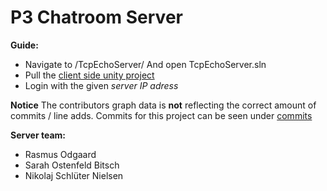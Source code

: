 # P3 Chatroom Server 
**Guide:**
- Navigate to /TcpEchoServer/ And open TcpEchoServer.sln
- Pull the [client side unity project](https://github.com/JakobRanum/PCSS_P3_Client)
- Login with the given *server IP adress*

**Notice**
The contributors graph data is **not** reflecting the correct amount of commits / line adds.
Commits for this project can be seen under [commits](https://github.com/JakobRanum/PCSS_P3_Server/commits/master)

**Server team:**
- Rasmus Odgaard
- Sarah Ostenfeld Bitsch
- Nikolaj Schlüter Nielsen
